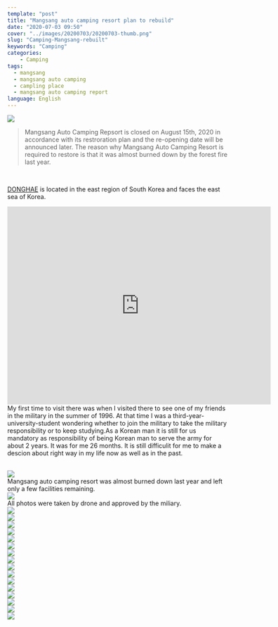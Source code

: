 ```yaml
---
template: "post"
title: "Mangsang auto camping resort plan to rebuild"
date: "2020-07-03 09:50"
cover: "../images/20200703/20200703-thumb.png"
slug: "Camping-Mangsang-rebuilt"
keywords: "Camping"
categories:
    - Camping
tags:
  - mangsang
  - mangsang auto camping
  - campling place
  - mangsang auto camping report
language: English
---
```

![](../images/20200703/2020070301.png)

> Mangsang Auto Camping Repsort is closed on August 15th, 2020 in accordance with its restroration plan and the re-opening date will be announced later. The reason why Mangsang Auto Camping Resort is required to restore is that it was almost burned down by the forest fire last year.

<br>

[DONGHAE](http://www.dh.go.kr/english/) is located in the east region of South Korea and faces the east sea of Korea.

<iframe src="https://www.google.com/maps/embed?pb=!1m18!1m12!1m3!1d50634.723955662856!2d129.09308076070863!3d37.51569483062198!2m3!1f0!2f0!3f0!3m2!1i1024!2i768!4f13.1!3m3!1m2!1s0x3561b8acba2642e1%3A0xf1dbcfb3c0ba0027!2z6rCV7JuQ64-EIOuPme2VtOyLnA!5e0!3m2!1sko!2skr!4v1593847069507!5m2!1sko!2skr" width="600" height="450" frameborder="0" style="border:0;" allowfullscreen="" aria-hidden="false" tabindex="0"></iframe>
My first time to visit there was when I visited there to see one of my friends in the military in the summer of 1996. At that time I was a third-year-university-student wondering whether to join the military to take the military responsibility or to keep studying.As a Korean man it is still for us mandatory as responsibility of being Korean man to serve the army for about 2 years. It was for me 26 months. It is still difficulit for me to make a descion about right way in my life now as well as in the past.
<br>
<br>

![](../images/20200703/2020070304.png)
<br>
Mangsang auto camping resort was almost burned down last year and left only a few facilities remaining.
<br>
![](../images/20200703/2020070302.png)
<br>
All photos were taken by drone and approved by the miliary.
<br>
![](../images/20200703/2020070305.png)
<br>
![](../images/20200703/2020070303.png)
<br>
![](../images/20200703/2020070309.png)
<br>
![](../images/20200703/2020070308.png)
<br>
![](../images/20200703/2020070310.png)
<br>
![](../images/20200703/2020070313.png)
<br>
![](../images/20200703/2020070314.png)
<br>
![](../images/20200703/2020070315.png)
<br>
![](../images/20200703/2020070316.png)
<br>
![](../images/20200703/2020070317.png)
<br>
![](../images/20200703/2020070318.png)
<br>
![](../images/20200703/2020070319.png)
<br>
![](../images/20200703/2020070320.png)
<br>
![](../images/20200703/2020070321.png)
<br>
![](../images/20200703/2020070322.png)
<br>
![](../images/20200703/2020070323.png)

<br>  
